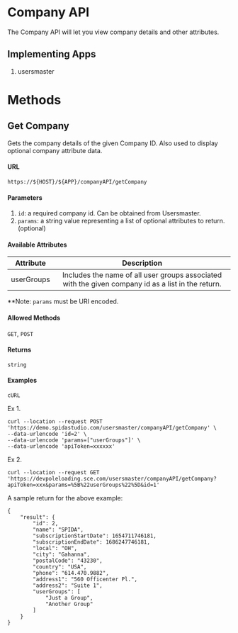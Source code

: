 Company API
============

The Company API will let you view company details and other attributes.

## Implementing Apps

1. usersmaster

Methods
========

Get Company
----------

Gets the company details of the given Company ID. Also used to display optional company attribute data.

#### URL

`https://${HOST}/${APP}/companyAPI/getCompany`

#### Parameters

1. `id`: a required company id. Can be obtained from Usersmaster.
2. `params`: a string value representing a list of optional attributes to return.(optional)   

#### Available Attributes

|  Attribute  |  Description                                |
|-------------|:-------------------------------------------:|
|userGroups| Includes the name of all user groups associated with the given company id as a list in the return.|
     

**Note: `params` must be URI encoded.

#### Allowed Methods

`GET`, `POST`

#### Returns

`string`

#### Examples
`cURL`

Ex 1.
```
curl --location --request POST 'https://demo.spidastudio.com/usersmaster/companyAPI/getCompany' \
--data-urlencode 'id=2' \
--data-urlencode 'params=["userGroups"]' \
--data-urlencode 'apiToken=xxxxxx' 
```

Ex 2. 
```
curl --location --request GET 'https://devpoleloading.sce.com/usersmaster/companyAPI/getCompany?apiToken=xxx&params=%5B%22userGroups%22%5D&id=1'
```

A sample return for the above example:

```
{
    "result": {
        "id": 2,
        "name": "SPIDA",
        "subscriptionStartDate": 1654711746181,
        "subscriptionEndDate": 1686247746181,
        "local": "OH",
        "city": "Gahanna",
        "postalCode": "43230",
        "country": "USA",
        "phone": "614.470.9882",
        "address1": "560 Officenter Pl.",
        "address2": "Suite 1",
        "userGroups": [
            "Just a Group",
            "Another Group"
        ]
    }
}
```
